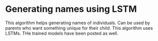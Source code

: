 # Generating names using LSTM

This algorithm helps generating names of individuals. Can be used by parents who want something unique for their child.
This algorithm uses LSTMs. THe trained models have been posted as well.

